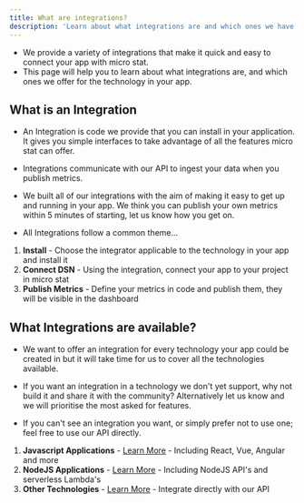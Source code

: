 ```yaml
---
title: What are integrations?
description: 'Learn about what integrations are and which ones we have.'
---
```


- We provide a variety of integrations that make it quick and easy to connect your app with micro stat.
- This page will help you to learn about what integrations are, and which ones we offer for the technology in your app.

## What is an Integration
- An Integration is code we provide that you can install in your application. It gives you simple interfaces to take advantage of all the features micro stat can offer.
- Integrations communicate with our API to ingest your data when you publish metrics.
- We built all of our integrations with the aim of making it easy to get up and running in your app. We think you can publish your own metrics within 5 minutes of starting, let us know how you get on.

- All Integrations follow a common theme...
1. **Install** - Choose the integrator applicable to the technology in your app and install it
2. **Connect DSN** - Using the integration, connect your app to your project in micro stat
3. **Publish Metrics** - Define your metrics in code and publish them, they will be visible in the dashboard

## What Integrations are available?
- We want to offer an integration for every technology your app could be created in but it will take time for us to cover all the technologies available. 

- If you want an integration in a technology we don't yet support, why not build it and share it with the community? Alternatively let us know and we will prioritise the most asked for features. 
- If you can't see an integration you want, or simply prefer not to use one; feel free to use our API directly.

1. **Javascript Applications** - [Learn More](/knowledgebase/javascript-sdk) - Including React, Vue, Angular and more
2. **NodeJS Applications** - [Learn More](/knowledgebase/javascript-sdk) - Including NodeJS API's and serverless Lambda's
3. **Other Technologies** - [Learn More](/knowledgebase/api-documentation) - Integrate directly with our API